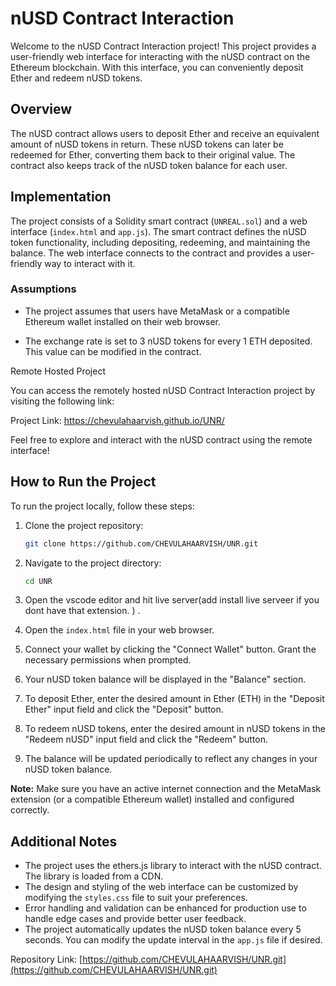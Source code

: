 # nUSD Contract Interaction

Welcome to the nUSD Contract Interaction project! This project provides a user-friendly web interface for interacting with the nUSD contract on the Ethereum blockchain. With this interface, you can conveniently deposit Ether and redeem nUSD tokens.

## Overview

The nUSD contract allows users to deposit Ether and receive an equivalent amount of nUSD tokens in return. These nUSD tokens can later be redeemed for Ether, converting them back to their original value. The contract also keeps track of the nUSD token balance for each user.

## Implementation

The project consists of a Solidity smart contract (`UNREAL.sol`) and a web interface (`index.html` and `app.js`). The smart contract defines the nUSD token functionality, including depositing, redeeming, and maintaining the balance. The web interface connects to the contract and provides a user-friendly way to interact with it.

### Assumptions

- The project assumes that users have MetaMask or a compatible Ethereum wallet installed on their web browser.

- The exchange rate is set to 3 nUSD tokens for every 1 ETH deposited. This value can be modified in the contract.

Remote Hosted Project

You can access the remotely hosted nUSD Contract Interaction project by visiting the following link:

Project Link: https://chevulahaarvish.github.io/UNR/

Feel free to explore and interact with the nUSD contract using the remote interface!

## How to Run the Project

To run the project locally, follow these steps:

1. Clone the project repository:

   ```bash
   git clone https://github.com/CHEVULAHAARVISH/UNR.git
   ```

2. Navigate to the project directory:

   ```bash
   cd UNR
   ```
3. Open the vscode editor and hit live server(add install live serveer if you dont have that extension. ) .

4. Open the `index.html` file in your web browser.

5. Connect your wallet by clicking the "Connect Wallet" button. Grant the necessary permissions when prompted.

6. Your nUSD token balance will be displayed in the "Balance" section.

7. To deposit Ether, enter the desired amount in Ether (ETH) in the "Deposit Ether" input field and click the "Deposit" button.

8. To redeem nUSD tokens, enter the desired amount in nUSD tokens in the "Redeem nUSD" input field and click the "Redeem" button.

9. The balance will be updated periodically to reflect any changes in your nUSD token balance.

**Note:** Make sure you have an active internet connection and the MetaMask extension (or a compatible Ethereum wallet) installed and configured correctly.

## Additional Notes

- The project uses the ethers.js library to interact with the nUSD contract. The library is loaded from a CDN.
- The design and styling of the web interface can be customized by modifying the `styles.css` file to suit your preferences.
- Error handling and validation can be enhanced for production use to handle edge cases and provide better user feedback.
- The project automatically updates the nUSD token balance every 5 seconds. You can modify the update interval in the `app.js` file if desired.



Repository Link: [https://github.com/CHEVULAHAARVISH/UNR.git](https://github.com/CHEVULAHAARVISH/UNR.git)

